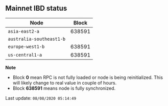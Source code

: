 ## **Mainnet** IBD status


Node | Block
--- | ---
`asia-east2-a` | 638591
`australia-southeast1-b` | 
`europe-west1-b` | 638591
`us-central1-a` | 638591


**Note**
* Block **0** mean RPC is not fully loaded or node is being reinitialized. This will likely change to real value in couple of hours.
* Block **638591** means node is fully synchronized.


Last update: `08/08/2020 05:14:49`
